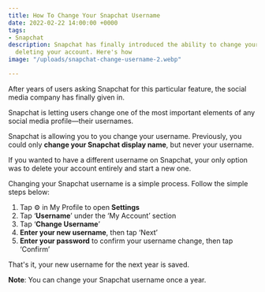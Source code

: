 ```yaml
---
title: How To Change Your Snapchat Username
date: 2022-02-22 14:00:00 +0000
tags:
- Snapchat
description: Snapchat has finally introduced the ability to change your username without
  deleting your account. Here's how
image: "/uploads/snapchat-change-username-2.webp"

---
```

After years of users asking Snapchat for this particular feature, the social media company has finally given in.

Snapchat is letting users change one of the most important elements of any social media profile—their usernames.

Snapchat is allowing you to you change your username. Previously, you could only **change your Snapchat display name**, but never your username.

If you wanted to have a different username on Snapchat, your only option was to delete your account entirely and start a new one.

Changing your Snapchat username is a simple process. Follow the simple steps below:

1. Tap ⚙️ in My Profile to open **Settings**
2. Tap ‘**Username**’ under the ‘My Account’ section
3. Tap ‘**Change Username**’
4. **Enter your new username**, then tap ‘Next’
5. **Enter your password** to confirm your username change, then tap ‘Confirm’

That's it, your new username for the next year is saved.

**Note**: You can change your Snapchat username once a year.
